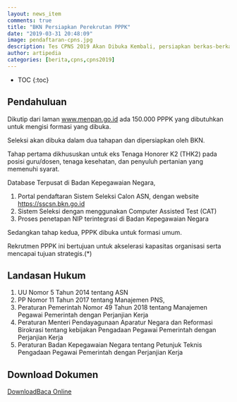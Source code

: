 ```yaml
---
layout: news_item
comments: true
title: "BKN Persiapkan Perekrutan PPPK"
date: "2019-03-31 20:48:09"
image: pendaftaran-cpns.jpg
description: Tes CPNS 2019 Akan Dibuka Kembali, persiapkan berkas-berkas yang menjadi prasyarat untuk mengikuti CPNS 2019.
author: artipedia
categories: [berita,cpns,cpns2019]
---
```

* TOC
{:toc}

## Pendahuluan
Dikutip dari laman www.menpan.go.id ada 150.000 PPPK yang dibutuhkan untuk mengisi formasi yang dibuka.

Seleksi akan dibuka dalam dua tahapan dan dipersiapkan oleh BKN.

Tahap pertama dikhususkan untuk eks Tenaga Honorer K2 (THK2) pada posisi guru/dosen, tenaga kesehatan, dan penyuluh pertanian yang memenuhi syarat. 

Database Terpusat di Badan Kepegawaian Negara,
1. Portal pendaftaran Sistem Seleksi Calon ASN, dengan website https://sscsn.bkn.go.id
2. Sistem Seleksi dengan menggunakan Computer Assisted Test (CAT)
3. Proses penetapan NIP terintegrasi di Badan Kepegawaian Negara

Sedangkan tahap kedua, PPPK dibuka untuk formasi umum.

Rekrutmen PPPK ini bertujuan untuk akselerasi kapasitas organisasi serta mencapai tujuan strategis.(*)

## Landasan Hukum
1. UU Nomor 5 Tahun 2014 tentang ASN
2. PP Nomor 11 Tahun 2017 tentang Manajemen PNS,
3. Peraturan Pemerintah Nomor 49 Tahun 2018 tentang Manajemen Pegawai Pemerintah dengan Perjanjian Kerja
4. Peraturan Menteri Pendayagunaan Aparatur Negara dan Reformasi Birokrasi tentang kebijakan Pengadaan Pegawai Pemerintah dengan Perjanjian Kerja
5. Peraturan Badan Kepegawaian Negara tentang Petunjuk Teknis Pengadaan Pegawai Pemerintah dengan Perjanjian Kerja

## Download Dokumen 
<p class="center"><a class="button download" href="https://docs.google.com/uc?export=download&id=0B3p31o3sU30FWXpCdmtrWWVyR1k4ZG56M3JFbjl6R1EwSmRJ" rel="nofollow" target="_blank" title="Download">Download</a><a class="button demo open-dialog" href="https://drive.google.com/file/d/0B3p31o3sU30FWXpCdmtrWWVyR1k4ZG56M3JFbjl6R1EwSmRJ/preview" Title="Baca Online" rel="nofollow">Baca Online</a></p>




